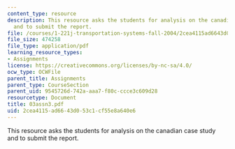 ```yaml
---
content_type: resource
description: This resource asks the students for analysis on the canadian case study
  and to submit the report.
file: /courses/1-221j-transportation-systems-fall-2004/2cea4115ad6643d053c1cf55e8a640e6_03assn3.pdf
file_size: 474258
file_type: application/pdf
learning_resource_types:
- Assignments
license: https://creativecommons.org/licenses/by-nc-sa/4.0/
ocw_type: OCWFile
parent_title: Assignments
parent_type: CourseSection
parent_uid: 9545726d-742a-aaa7-f80c-ccce3c609d28
resourcetype: Document
title: 03assn3.pdf
uid: 2cea4115-ad66-43d0-53c1-cf55e8a640e6
---
```

This resource asks the students for analysis on the canadian case study and to submit the report.